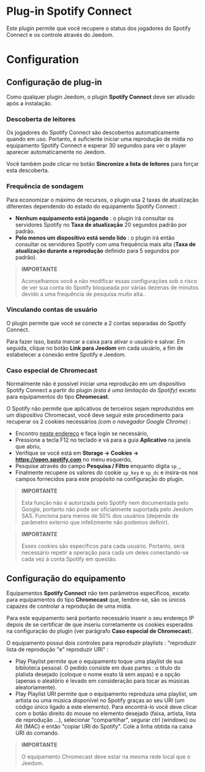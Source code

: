 # Plug-in Spotify Connect

Este plugin permite que você recupere o status dos jogadores do Spotify Connect e os controle através do Jeedom.

# Configuration

## Configuração de plug-in

Como qualquer plugin Jeedom, o plugin **Spotify Connect** deve ser ativado após a instalação.

### Descoberta de leitores

Os jogadores do Spotify Connect são descobertos automaticamente quando em uso. Portanto, é suficiente iniciar uma reprodução de mídia no equipamento Spotify Connect e esperar 30 segundos para ver o player aparecer automaticamente no Jeedom.

Você também pode clicar no botão **Sincronize a lista de leitores** para forçar esta descoberta.

### Frequência de sondagem

Para economizar o máximo de recursos, o plugin usa 2 taxas de atualização diferentes dependendo do estado do equipamento Spotify Connect :

- **Nenhum equipamento está jogando** : o plugin irá consultar os servidores Spotify no **Taxa de atualização** 20 segundos padrão por padrão.
- **Pelo menos um dispositivo está sendo lido** : o plugin irá então consultar os servidores Spotify com uma frequência mais alta (**Taxa de atualização durante a reprodução** definido para 5 segundos por padrão).

>**IMPORTANTE**
>
>Aconselhamos você a não modificar essas configurações sob o risco de ver sua conta do Spotify bloqueada por várias dezenas de minutos devido a uma frequência de pesquisa muito alta..

### Vinculando contas de usuário

O plugin permite que você se conecte a 2 contas separadas do Spotify Connect.

Para fazer isso, basta marcar a caixa para ativar o usuário e salvar. Em seguida, clique no botão **Link para Jeedom** em cada usuário, a fim de estabelecer a conexão entre Spotify e Jeedom.

### Caso especial de Chromecast

Normalmente não é possível iniciar uma reprodução em um dispositivo Spotify Connect a partir do plugin *(esta é uma limitação do Spotify)* exceto para equipamentos do tipo **Chromecast**.

O Spotify não permite que aplicativos de terceiros sejam reproduzidos em um dispositivo Chromecast, você deve seguir este procedimento para recuperar os 2 cookies necessários *(com o navegador Google Chrome)* :

- Encontro [neste endereço](https://open.spotify.com/) e faça login se necessário,
- Pressione a tecla F12 no teclado e vá para a guia **Aplicativo** na janela que abriu,
- Verifique se você está em **Storage → Cookies → https://open.spotify.com** no menu esquerdo,
- Pesquise através do campo **Pesquisa / Filtro** enquanto digita ``sp_``,
- Finalmente recupere os valores do cookie ``sp_key`` e ``sp_dc`` e insira-os nos campos fornecidos para este propósito na configuração do plugin.

>**IMPORTANTE**
>
>Esta função não é autorizada pelo Spotify nem documentada pelo Google, portanto não pode ser oficialmente suportada pelo Jeedom SAS. Funciona para menos de 50% dos usuários (depende de parâmetro externo que infelizmente não podemos definir).

>**IMPORTANTE**
>
>Esses cookies são específicos para cada usuário. Portanto, será necessário repetir a operação para cada um deles conectando-se cada vez à conta Spotify em questão.

## Configuração do equipamento

Equipamentos **Spotify Connect** não tem parâmetros específicos, exceto para equipamentos do tipo **Chromecast** que, lembre-se, são os únicos capazes de controlar a reprodução de uma mídia.

Para este equipamento será portanto necessário inserir o seu endereço IP depois de se certificar de que inseriu corretamente os cookies esperados na configuração do plugin (ver parágrafo **Caso especial de Chromecast**).

O equipamento possui dois controles para reproduzir playlists : "reproduzir lista de reprodução "e" reproduzir URI" :

- Play Playlist permite que o equipamento toque uma playlist de sua biblioteca pessoal. O pedido consiste em duas partes : o título do plalista desejado (coloque o nome exato lá sem aspas) e a opção (apenas o aleatório é levado em consideração para tocar as músicas aleatoriamente).
- Play Playlist URI permite que o equipamento reproduza uma playlist, um artista ou uma música disponível no Spotify graças ao seu URI (um código único ligado a este elemento). Para encontrá-lo você deve clicar com o botão direito do mouse no elemento desejado (faixa, artista, lista de reprodução ...), selecionar "compartilhar", segurar ctrl (windows) ou Alt (MAC) e então "copiar URI do Spotify". Cole a linha obtida na caixa URI do comando.

>**IMPORTANTE**
>
>O equipamento Chromecast deve estar na mesma rede local que o Jeedom.
